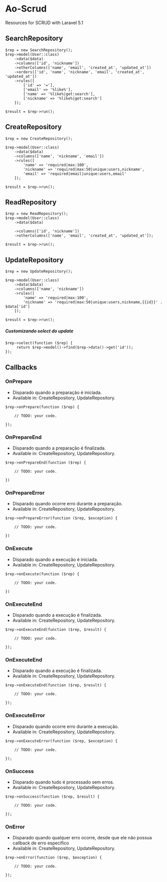 # Ao-Scrud

Resources for SCRUD with Laravel 5.1

## SearchRepository
````
$rep = new SearchRepository();
$rep->model(User::class)
    ->data($data)
    ->columns(['id', 'nickname'])
    ->otherColumns(['name', 'email', 'created_at', 'updated_at'])
    ->orders(['id', 'name', 'nickname', 'email', 'created_at', 'updated_at'])
    ->rules([
        ['id' => '='],
        ['email' => '%like%'],
        ['name' => '%like%|get:search'],
        ['nickname' => '%like%|get:search']
    ]);
    
$result = $rep->run();
````

## CreateRepository
````
$rep = new CreateRepository();

$rep->model(User::class)
    ->data($data)
    ->columns(['name', 'nickname', 'email'])
    ->rules([
        'name' => 'required|max:100',
        'nickname' => 'required|max:50|unique:users,nickname',
        'email' => 'required|email|unique:users,email'
    ]);
    
$result = $rep->run();
````

## ReadRepository
````
$rep = new ReadRepository();
$rep->model(User::class)
    ->data($data)
    
    ->columns(['id', 'nickname'])
    ->otherColumns(['name', 'email', 'created_at', 'updated_at']);
        
$result = $rep->run();
````

## UpdateRepository
````
$rep = new UpdateRepository();

$rep->model(User::class)
    ->data($data)
    ->columns(['name', 'nickname'])
    ->rules([
        'name' => 'required|max:100',
        'nickname' => 'required|max:50|unique:users,nickname,{{id}}' . $data['id']
    ]);
    
$result = $rep->run();
````

##### Customizando select do update
````
$rep->select(function ($rep) {
     return $rep->model()->find($rep->data()->get('id'));
});
````

## Callbacks 

### OnPrepare
* Disparado quando a preparação é iniciada.
* Available in: CreateRepository, UpdateRepository.

````
$rep->onPrepare(function ($rep) {

    // TODO: your code.
    
});
````

### OnPrepareEnd
* Disparado quando a preparação é finalizada.
* Available in: CreateRepository, UpdateRepository.

````
$rep->onPrepareEnd(function ($rep) {

    // TODO: your code.
    
})
````

### OnPrepareError
* Disparado quando ocorre erro durante a preparação.
* Available in: CreateRepository, UpdateRepository.

````
$rep->onPrepareError(function ($rep, $exception) {

    // TODO: your code.
    
})
````

### OnExecute
* Disparado quando a execução é iniciada.
* Available in: CreateRepository, UpdateRepository.

````
$rep->onExecute(function ($rep) {

    // TODO: your code.
    
})
````

### OnExecuteEnd
* Disparado quando a execução é finalizada.
* Available in: CreateRepository, UpdateRepository.

````
$rep->onExecuteEnd(function ($rep, $result) {

    // TODO: your code.
      
});
````

### OnExecuteEnd
* Disparado quando a execução é finalizada.
* Available in: CreateRepository, UpdateRepository.

````
$rep->onExecuteEnd(function ($rep, $result) {

    // TODO: your code.
      
});
````

### OnExecuteError
* Disparado quando ocorre erro durante a execução.
* Available in: CreateRepository, UpdateRepository.

````
$rep->onExecuteError(function ($rep, $exception) {

    // TODO: your code.
       
});
````

### OnSuccess
* Disparado quando tudo é processado sem erros.
* Available in: CreateRepository, UpdateRepository.

````
$rep->onSuccess(function ($rep, $result) {

    // TODO: your code.
         
});
````

### OnError
* Disparado quando qualquer erro ocorre, desde que ele não possua callback de erro específico 
* Available in: CreateRepository, UpdateRepository.

````
$rep->onError(function ($rep, $exception) {

    // TODO: your code.
         
});
````